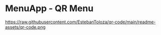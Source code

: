 # MenuApp - QR Menu

https://raw.githubusercontent.com/EstebanToloza/qr-code/main/readme-assets/qr-code.png
